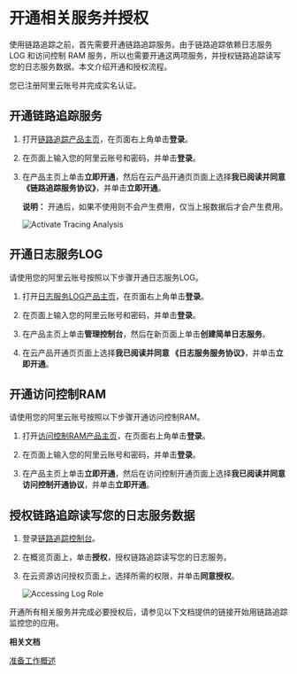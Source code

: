 # 开通相关服务并授权

使用链路追踪之前，首先需要开通链路追踪服务。由于链路追踪依赖日志服务 LOG 和访问控制 RAM 服务，所以也需要开通这两项服务，并授权链路追踪读写您的日志服务数据。本文介绍开通和授权流程。

您已注册阿里云账号并完成实名认证。

## 开通链路追踪服务

1.  打开[链路追踪产品主页](https://www.aliyun.com/product/xtrace)，在页面右上角单击**登录**。

2.  在页面上输入您的阿里云账号和密码，并单击**登录**。

3.  在产品主页上单击**立即开通**，然后在云产品开通页页面上选择**我已阅读并同意《链路追踪服务协议》**，并单击**立即开通**。

    **说明：** 开通后，如果不使用则不会产生费用，仅当上报数据后才会产生费用。

    ![Activate Tracing Analysis](https://static-aliyun-doc.oss-accelerate.aliyuncs.com/assets/img/zh-CN/9704948951/p53824.png)


## 开通日志服务LOG

请使用您的阿里云账号按照以下步骤开通日志服务LOG。

1.  打开[日志服务LOG产品主页](https://www.aliyun.com/product/sls)，在页面右上角单击**登录**。

2.  在页面上输入您的阿里云账号和密码，并单击**登录**。

3.  在产品主页上单击**管理控制台**，然后在新页面上单击**创建简单日志服务**。

4.  在云产品开通页页面上选择**我已阅读并同意 《日志服务服务协议》**，并单击**立即开通**。


## 开通访问控制RAM

请使用您的阿里云账号按照以下步骤开通访问控制RAM。

1.  打开[访问控制RAM产品主页](https://www.aliyun.com/product/ram)，在页面右上角单击**登录**。

2.  在页面上输入您的阿里云账号和密码，并单击**登录**。

3.  在产品主页上单击**立即开通**，然后在访问控制开通页面上选择**我已阅读并同意访问控制开通协议**，并单击**立即开通**。


## 授权链路追踪读写您的日志服务数据

1.  登录[链路追踪控制台](https://tracing-analysis.console.aliyun.com/)。

2.  在概览页面上，单击**授权**，授权链路追踪读写您的日志服务。

3.  在云资源访问授权页面上，选择所需的权限，并单击**同意授权**。

    ![Accessing Log Role](https://static-aliyun-doc.oss-accelerate.aliyuncs.com/assets/img/zh-CN/9704948951/p53825.png)


开通所有相关服务并完成必要授权后，请参见以下文档提供的链接开始用链路追踪监控您的应用。

**相关文档**  


[准备工作概述](/cn.zh-CN/准备工作/准备工作概述.md)

